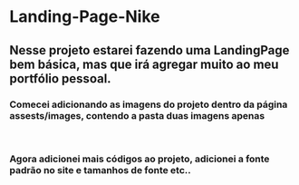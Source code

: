 # Landing-Page-Nike
<h2>Nesse projeto estarei fazendo uma LandingPage bem básica, mas que irá agregar muito ao meu portfólio pessoal. </h2>
<h3>Comecei adicionando as imagens do projeto dentro da página assests/images, contendo a pasta duas imagens apenas</h3><br>
<h3>Agora adicionei mais códigos ao projeto, adicionei a fonte padrão no site e tamanhos de fonte etc..</h3><br>
